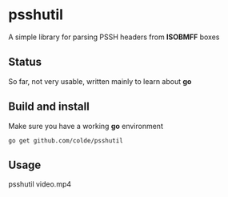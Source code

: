 # psshutil

A simple library for parsing PSSH headers from **ISOBMFF** boxes

Status
------
So far, not very usable, written mainly to learn about **go**

Build and install
-----------------
Make sure you have a working **go** environment

	go get github.com/colde/psshutil

Usage
-----
  psshutil video.mp4
